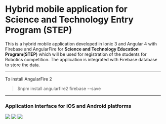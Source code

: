 # Hybrid mobile application for Science and Technology Entry Program (STEP)
This is a hybrid mobile application developed in Ionic 3 and Angular 4 with Firebase and AngularFire for <strong>Science and Technology Education Program(STEP)</strong> which will be used for registration of the students for Robotics competition. The application is integrated with Firebase database to store the data.
<hr>
To install AngularFire 2
<blockquote>$npm install angularfire2 firebase --save</blockquote>
<hr>
<h3>Application interface for iOS and Android platforms</h3>
<img src="https://github.com/patilankita79/MobileAppForSTEP/blob/master/Screenshots/Screenshot%202017-09-10%2021.58.33.png" />
<img src="https://github.com/patilankita79/MobileAppForSTEP/blob/master/Screenshots/Screenshot%202017-09-10%2021.59.05.png" />
<img src="https://github.com/patilankita79/MobileAppForSTEP/blob/master/Screenshots/Screenshot%202017-09-10%2021.59.16.png" />
